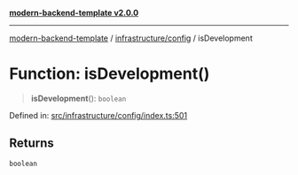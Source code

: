 [**modern-backend-template v2.0.0**](../../../README.md)

***

[modern-backend-template](../../../modules.md) / [infrastructure/config](../README.md) / isDevelopment

# Function: isDevelopment()

> **isDevelopment**(): `boolean`

Defined in: [src/infrastructure/config/index.ts:501](https://github.com/maemreyo/saas-4cus-nodejs/blob/2a5b3f3aa11335dfa561e80e1feabb8e6084261e/src/infrastructure/config/index.ts#L501)

## Returns

`boolean`
